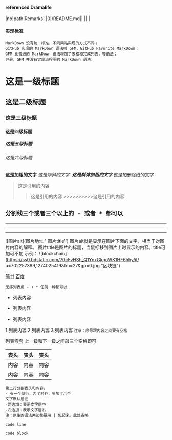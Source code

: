#### referenced Dramalife

|no|path|Remarks|
|0|/README.md||
||||

#### 实现标准
```
MarkDown 没有统一标准，不同网站实现的方式不同；
GitHub 实现的 MarkDown 语法叫 GFM，GitHub Favorite MarkDown；
GFM 比普通的 MarkDown 语法增加了表格和完成列表，等语法；
但是，GFM 并没有实现流程图的 MarkDown 语法。
```

# 这是一级标题
## 这是二级标题
### 这是三级标题
#### 这是四级标题
##### 这是五级标题
###### 这是六级标题

**这是加粗的文字**
*这是倾斜的文字*`
***这是斜体加粗的文字***
~~这是加删除线的文字~~

>这是引用的内容
>>这是引用的内容
\>>>>>>>>>>这是引用的内容

`分割线三个或者三个以上的 - 或者 * 都可以`
---
----
***
*****

![图片alt](图片地址 ''图片title'')
图片alt就是显示在图片下面的文字，相当于对图片内容的解释。
图片title是图片的标题，当鼠标移到图片上时显示的内容。title可加可不加
示例：
![blockchain](https://ss0.bdstatic.com/70cFvHSh_Q1YnxGkpoWK1HF6hhy/it/
u=702257389,1274025419&fm=27&gp=0.jpg "区块链")

[简书](http://jianshu.com)
[百度](http://baidu.com)

`无序列表用 - + * 任何一种都可以`
- 列表内容
+ 列表内容
* 列表内容

1.列表内容
2.列表内容
3.列表内容
`注意：序号跟内容之间要有空格`


列表嵌套
上一级和下一级之间敲三个空格即可


表头|表头|表头
---|:--:|---:
内容|内容|内容
内容|内容|内容
```
第二行分割表头和内容。
- 有一个就行，为了对齐，多加了几个
文字默认居左
-两边加：表示文字居中
-右边加：表示文字居右
注：原生的语法两边都要用 | 包起来。此处省略
```
`code line`
```
code block
```
